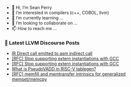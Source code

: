 - 👋 Hi, I’m Sean Perry
- 👀 I’m interested in compilers (c++, COBOL, llvm)
- 🌱 I’m currently learning ...
- 💞️ I’m looking to collaborate on ...
- 📫 How to reach me ...

<!---
s66perry/s66perry is a ✨ special ✨ repository because its `README.md` (this file) appears on your GitHub profile.
You can click the Preview link to take a look at your changes.
--->
### 📕 Latest LLVM Discourse Posts

<!-- DISCOURSE-LLVM:START -->
- [IR Direct call emitted to asm indirect call](https://discourse.llvm.org/t/ir-direct-call-emitted-to-asm-indirect-call/71422#post_4)
- [[RFC] Stop supporting extern instantiations with GCC](https://discourse.llvm.org/t/rfc-stop-supporting-extern-instantiations-with-gcc/71277#post_19)
- [[RFC] Stop supporting extern instantiations with GCC](https://discourse.llvm.org/t/rfc-stop-supporting-extern-instantiations-with-gcc/71277#post_18)
- [What is PseudoVADD in RISC-V tablegen?](https://discourse.llvm.org/t/what-is-pseudovadd-in-risc-v-tablegen/71464#post_2)
- [[RFC] memfill and memtransfer intrinsics for generalized memset/memcpy](https://discourse.llvm.org/t/rfc-memfill-and-memtransfer-intrinsics-for-generalized-memset-memcpy/71440#post_10)
<!-- DISCOURSE-LLVM:END -->

